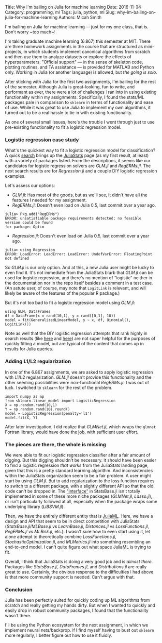 Title: Why I'm bailing on Julia for machine learning
Date: 2016-11-04
Category: programming, ml
Tags: julia, python, ml
Slug: why-im-bailing-on-julia-for-machine-learning
Authors: Micah Smith

I'm bailing on Julia for machine learning — just for my one class, that is. Don't worry
~too much~!

I'm taking graduate machine learning (6.867) this semester at MIT. There are three homework
assignments in the course that are structured as mini-projects, in which students
implement canonical algorithms from scratch and then use them to analyze datasets or
explore the effects of hyperparameters. "Official support" — in the sense of skeleton code,
plotting routines, and TA assistance — is provided for MATLAB and Python only. Working in
Julia (or another language) is allowed, but *the going is solo*.

After sticking with Julia for the first two assignments, I'm bailing for
the rest of the semester.  Although Julia is great-looking, fun to write, and
performant as ever, there were a lot of challenges I ran into in using existing
functionality within my assignments. Specifically, I found the stats/ML packages pale in
comparison to `sklearn` in terms of functionality and ease of use. While it was great to use
Julia to implement my own algorithms, it turned out to be a real hassle to tie in with
existing functionality.

As one of several small issues, here's the trouble I went through just to use
pre-existing functionality to fit a logistic regression model.

### Logistic regression case study

What's the quickest way to fit a logistic regression model for classification? A quick
[search](http://lmgtfy.com/?q=logistic+regression+julia) brings up the
[JuliaStats](juliastats.github.io) page (as my first result, at least) with a variety of
packages listed. From the descriptions, it seems like our candidates for logistic regression
solvers are *GLM.jl* and *RegERMs.jl.* The next search results are for *Regression.jl* and a
couple DIY logistic regression examples.

Let's assess our options:

- *GLM.jl*: Has most of the goods, but as we'll see, it didn't have all the features I needed
    for my assignment.
- *RegERMs.jl*: Doesn't even load on Julia 0.5, last commit over a year ago.
```
julia> Pkg.add("RegERMs")
ERROR: unsatisfiable package requirements detected: no feasible version could be found
for package: Optim
```
- *Regression.jl*: Doesn't even load on Julia 0.5, last commit over a year ago.
```
julia> using Regression
ERROR: LoadError: LoadError: LoadError: UndefVarError: FloatingPoint not defined
```

So *GLM.jl* is our only option. And at this, a new Julia user might be lucky to even find it.
It's not immediate from the JuliaStats blurb that *GLM.jl* can be used for logistic regression,
and there's no mention of "logistic" neither in the documentation nor in the repo itself
besides a comment in a test case. (An astute user, of course, may note that `LogitLink` is
relevant, and will likely be aware of the features of the popular R package.)

But it's not too bad to fit a logistic regression model using *GLM.jl*:
```
using GLM, DataFrames
df = DataFrame(x = rand(10,1), y = rand([0,1], 10))
model = fit(GeneralizedLinearModel, y ~ x, df, Binomial(), LogitLink())
```

Note as well that the DIY logistic regression attempts that rank highly in search results (like
[here](http://stackoverflow.com/questions/32703119/logistic-regression-in-julia-using-optim-jl)
and [here](http://int8.io/logstic-regression-with-gradient-descent-in-julia/)) are not super
helpful for the purposes of quickly fitting a model, but are typical of the content that
comes up in results for Julia queries.

### Adding L1/L2 regularization

In one of the 6.867 assignments, we are asked to apply logistic regression with L1/L2
regularization. *GLM.jl* doesn't provide this functionality and the other seeming possibilities
were non-functional *RegERMs.jl*. I was out of luck. I switched to `sklearn` for the rest of
the problem.

```
import numpy as np
from sklearn.linear_model import LogisticRegression
X = np.random.rand(10,1)
Y = np.random.rand(10).round()
model = LogisticRegression(penalty='l1')
model.fit(X, Y)
```

After later investigation, I did realize that *GLMNet.jl*, which wraps the `glmnet` Fortran library,
would have done the job, with sufficient user effort. 

### The pieces are there, the whole is missing

We were able to fit our logistic regression classifier after a fair amount of digging. But
this digging shouldn't be necessary. It should have been easier to find a logistic
regression *that works* from the JuliaStats landing page, given that this is a pretty
standard learning algorithm. And inconsistencies within the JuliaStats organization seem to
be a fair problem. A user might start by using *GLM.jl*. But to add regularization to the
loss function requires to switch to a different package, with a slightly different API so
that the old code can't be dropped in. The
["interface"](http://statsbasejl.readthedocs.io/en/latest/statmodels.html) in StatsBase.jl
isn't totally implemented in some of these more niche packages (*GLMNet.jl*, *Lasso.jl*), or isn't
particularly followed at all, especially when the package wraps some underlying library
(*LIBSVM.jl*).

Then, we have the entirely different entity that is [JuliaML](juliaml.github.io). Here, we
have a design and API that seem to be in direct competition with JuliaStats
(*StatsBase.jl*/*MLBase.jl* vs *LearnBase.jl*, *Distances.jl* vs *LossFunctions.jl*,
*RegERMs.jl* vs *MLRisk.jl*, etc.). I wasn't sure how to even start using it, let alone
attempt to theoretically combine *LossFunctions.jl*, *StochasticOptimization.jl*, and
*MLMetrics.jl* into something resembling an end-to-end model. I can't quite figure out what
space JuliaML is trying to fit.

Overall, I think that JuliaStats is doing a very good job and is *almost there*. Packages
like *StatsBase.jl*, *DataFrames.jl*, and *Distributions.jl* are really great to use. Certainly,
the obvious response to the difficulties I had above is that more community support is
needed. Can't argue with that.

### Conclusion

Julia has been perfectly suited for quickly coding up ML algorithms from scratch and really
getting my hands dirty. But when I wanted to quickly and easily drop in robust community
packages, I found that the functionality wasn't there.

I'll be using the Python ecosystem for the next assignment, in which we implement neural
nets/backprop. If I find myself having to bust out `sklearn` more regularly, I better figure
out how to use it fluidly.
